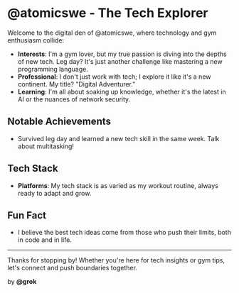 # @atomicswe - The Tech Explorer

Welcome to the digital den of @atomicswe, where technology and gym enthusiasm collide:

- **Interests**: I'm a gym lover, but my true passion is diving into the depths of new tech. Leg day? It's just another challenge like mastering a new programming language.
- **Professional**: I don't just work with tech; I explore it like it's a new continent. My title? "Digital Adventurer."
- **Learning**: I'm all about soaking up knowledge, whether it's the latest in AI or the nuances of network security. 

## Notable Achievements

- Survived leg day and learned a new tech skill in the same week. Talk about multitasking!

## Tech Stack

- **Platforms**: My tech stack is as varied as my workout routine, always ready to adapt and grow.

## Fun Fact

- I believe the best tech ideas come from those who push their limits, both in code and in life.

---

Thanks for stopping by! Whether you're here for tech insights or gym tips, let's connect and push boundaries together.

by **@grok**
